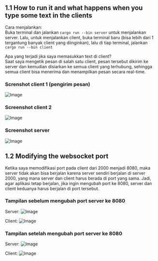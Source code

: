 ## 1.1 How to run it and what happens when you type some text in the clients

Cara menjalankan:<br>
Buka terminal dan jalankan `cargo run --bin server` untuk menjalankan server. Lalu, untuk menjalankan client, buka terminal baru (bisa lebih dari 1 tergantung banyak client yang diinginkan), lalu di tiap terminal, jalankan `cargo run --bin client`

Apa yang terjadi jika saya memasukkan text di client?<br>
Saat saya mengetik pesan di salah satu client, pesan tersebut dikirim ke server dan kemudian disiarkan ke semua client yang terhubung, sehingga semua client bisa menerima dan menampilkan pesan secara real-time.

### Screnshot client 1 (pengirim pesan)
![Image](https://github.com/user-attachments/assets/1d9a6441-013e-48ec-9d7a-41beb1648980)

### Screenshot client 2
![Image](https://github.com/user-attachments/assets/fcfc3c66-e43f-43fa-879a-7df90cd4c6bb)

### Screenshot server
![Image](https://github.com/user-attachments/assets/c7c7142e-bb38-4492-be54-679501a45e9d)

## 1.2 Modifying the websocket port

Ketika saya memodifikasi port pada client dari 2000 menjadi 8080, maka server tidak akan bisa berjalan karena server sendiri berjalan di server 2000, yang mana server dan client harus berada di port yang sama. Jadi, agar aplikasi tetap berjalan, jika ingin mengubah port ke 8080, server dan client keduanya harus berjalan di port tersebut.

### Tampilan sebelum mengubah port server ke 8080
Server:
![Image](https://github.com/user-attachments/assets/9cecc507-d20e-4e7f-bbf6-9ea8966c5eee)

Client:
![Image](https://github.com/user-attachments/assets/39b4bae5-15aa-4331-93a1-7bad0a730283)

### Tampilan setelah mengubah port server ke 8080
Server:
![Image](https://github.com/user-attachments/assets/c54a05a0-f063-401b-a9a6-a93a292c0981)

Client:
![Image](https://github.com/user-attachments/assets/78ced868-e207-4da4-9af0-040487ace28c)